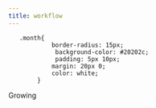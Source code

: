 ```yaml
---
title: workflow
---
```


       .month{
                border-radius: 15px;
                 background-color: #20202c;
                 padding: 5px 10px;
                margin: 20px 0;
                color: white;
            }
            
<div clas="month">
    Growing
    </div>